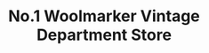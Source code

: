 ---
title: "No.1 Woolmarker Vintage Department Store"
url: /berwick-upon-tweed/no-1-woolmarker-vintage-department-store/
shop: antiques
---